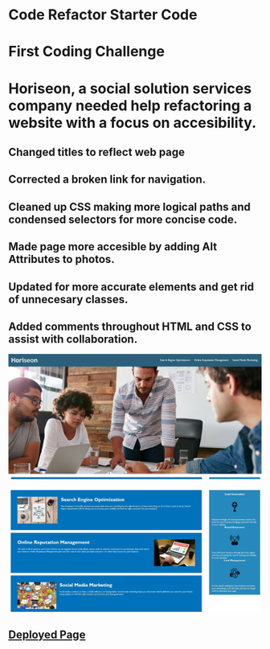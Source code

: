 # Code Refactor Starter Code

# First Coding Challenge

# Horiseon, a social solution services company needed help refactoring a website with a focus on accesibility.

## Changed titles to reflect web page

## Corrected a broken link for navigation.

## Cleaned up CSS making more logical paths and condensed selectors for more concise code.

## Made page more accesible by adding Alt Attributes to photos.

## Updated for more accurate elements and get rid of unnecesary classes.

## Added comments throughout HTML and CSS to assist with collaboration.

![Screenshot1](assets/images/challenge1screenshot1.jpg "Screenshot 1")

![Screenshot2](assets/images/challenge1screenshot2.jpg "Screenshot 2")

## <a href="https://christenson10.github.io/Challenge-1/" target="_blank">Deployed Page</a>